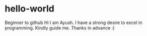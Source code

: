 # hello-world
Beginner to github
Hi I am Ayush. I have a strong desire to excel in programming. Kindly guide me. Thanks in advance :)
